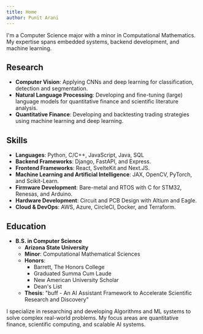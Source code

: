 ```yaml
---
title: Home
author: Punit Arani
---
```


I'm a Computer Science major with a minor in Computational Mathematics.
My expertise spans embedded systems, backend development, and machine learning.

## Research

- **Computer Vision**: Applying CNNs and deep learning for classification, detection and segmentation.
- **Natural Language Processing**: Developing and fine-tuning (large) language models for quantitative finance and scientific literature analysis.
- **Quantitative Finance**: Developing and backtesting trading strategies using machine learning and deep learning.

## Skills

- **Languages**: Python, C/C++, JavaScript, Java, SQL
- **Backend Frameworks**: Django, FastAPI, and Express.
- **Frontend Frameworks**: React, SvelteKit and Next.JS.
- **Machine Learning and Artificial Intelligence**: JAX, OpenCV, PyTorch, and Scikit-Learn.
- **Firmware Development**: Bare-metal and RTOS with C for STM32, Renesas, and Arduino.
- **Hardware Development**: Circuit and PCB Design with Altium and Eagle.
- **Cloud & DevOps**: AWS, Azure, CircleCI, Docker, and Terraform.

## Education

- **B.S. in Computer Science**
  - **Arizona State University**
  - **Minor**: Computational Mathematical Sciences
  - **Honors**:
    - Barrett, The Honors College
    - Graduated Summa Cum Laude
    - New American University Scholar
    - Dean's List
  - **Thesis**: "buff - An AI Assistant Framework to Accelerate Scientific Research and Discovery"

I specialize in researching and developing Algorithms and ML systems to solve complex real-world problems.
My focus areas are quantitative finance, scientific computing, and scalable AI systems.
